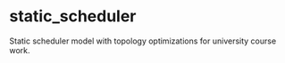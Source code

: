 static_scheduler
================

Static scheduler model with topology optimizations for university course work.
